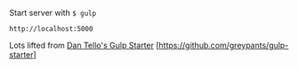 Start server with `$ gulp`

`http://localhost:5000`

Lots lifted from [Dan Tello's Gulp Starter](https://github.com/greypants/gulp-starter) [https://github.com/greypants/gulp-starter]